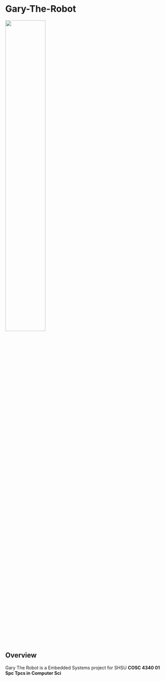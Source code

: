 # Gary-The-Robot

<img src="[https://user-images.githubusercontent.com/28638971/206268531-c24121bd-08f1-431e-948b-576fcaecacfd.jpeg](https://user-images.githubusercontent.com/28638971/206269347-83292134-fa4f-4e47-9969-3cda919c3cbf.jpeg)" width=50% height=50%>

## Overview
Gary The Robot is a Embedded Systems project for SHSU **COSC 4340 01 Spc Tpcs in Computer Sci**

